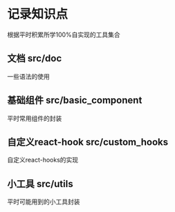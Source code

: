 # 记录知识点
根据平时积累所学100%自实现的工具集合

## 文档 src/doc
一些语法的使用

## 基础组件 src/basic_component
平时常用组件的封装

## 自定义react-hook src/custom_hooks
自定义react-hooks的实现

## 小工具 src/utils
平时可能用到的小工具封装
